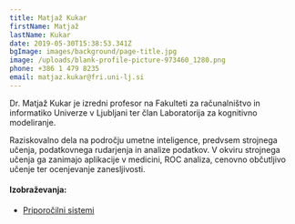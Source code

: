 ```yaml
---
title: Matjaž Kukar
firstName: Matjaž
lastName: Kukar
date: 2019-05-30T15:38:53.341Z
bgImage: images/background/page-title.jpg
image: /uploads/blank-profile-picture-973460_1280.png
phone: +386 1 479 8235
email: matjaz.kukar@fri.uni-lj.si
---
```

Dr. Matjaž Kukar je izredni profesor na Fakulteti za računalništvo in informatiko Univerze v Ljubljani ter član Laboratorija za kognitivno modeliranje.

Raziskovalno dela na področju umetne inteligence, predvsem strojnega učenja, podatkovnega rudarjenja in analize podatkov. V okviru strojnega učenja ga zanimajo aplikacije v medicini, ROC analiza, cenovno občutljivo učenje ter ocenjevanje zanesljivosti.

#### Izobraževanja:

* [Priporočilni sistemi](https://akademijafri.si/izobrazevanja/za-podjetja/priporocilni_sistemi/)
